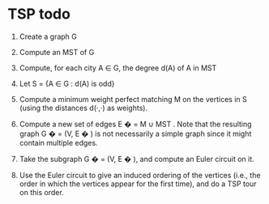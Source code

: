 # TSP todo

1. Create a graph G

2. Compute an MST of G

3. Compute, for each city A ∈ G, the degree d(A) of A in MST

4. Let S = {A ∈ G : d(A) is odd}

5. Compute a minimum weight perfect matching M on the vertices in S (using the dis­tances d(·,·) as weights).

6. Compute a new set of edges E � = M ∪ MST . Note that the resulting graph G � = (V, E � )
is not necessarily a simple graph since it might contain multiple edges.

7. Take the subgraph G � = (V, E � ), and compute an Euler circuit on it.

8. Use the Euler circuit to give an induced ordering of the vertices (i.e., the order in which
the vertices appear for the first time), and do a TSP tour on this order.